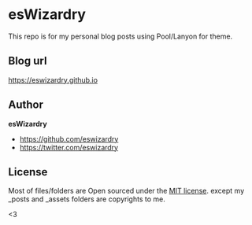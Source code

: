 # esWizardry

This repo is for my personal blog posts using Pool/Lanyon for theme.

## Blog url
https://eswizardry.github.io

## Author

**esWizardry**
- <https://github.com/eswizardry>
- <https://twitter.com/eswizardry>


## License

Most of files/folders are Open sourced under the [MIT license](LICENSE.md).
except my _posts and _assets folders are copyrights to me.

<3
